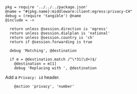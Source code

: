     pkg = require '../../../package.json'
    @name = "#{pkg.name}:middleware:client:egress:privacy-CH"
    debug = (require 'tangible') @name
    @include = ->

      return unless @session.direction is 'egress'
      return unless @session.dialplan is 'national'
      return unless @session.country is 'ch'
      return if @session.forwarding is true

      debug 'Matching', @destination

      if m = @destination.match /^\*31(\d+)$/
        @destination = m[1]
        debug 'Replacing with ', @destination

Add a `Privacy: id` header.

        @action 'privacy', 'number'
